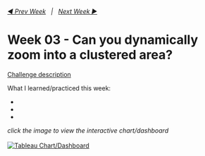 <h6><a href="../Week_2/README.md">◀  Prev Week</a>&nbsp;&nbsp;&nbsp;|&nbsp;&nbsp;&nbsp;<a href="../Week_4/README.md">Next Week  ▶</a></h6>

# Week 03 - Can you dynamically zoom into a clustered area?

[Challenge description](https://workout-wednesday.com/2024w03tab/)

What I learned/practiced this week:

-
-
-

<i>click the image to view the interactive chart/dashboard</i><br>
<br>
<a href="preppin-data-YYYY-WW.py">
<img src="img-python-code-YYYY-WW.png?raw=true" alt="Tableau Chart/Dashboard">
</a>

